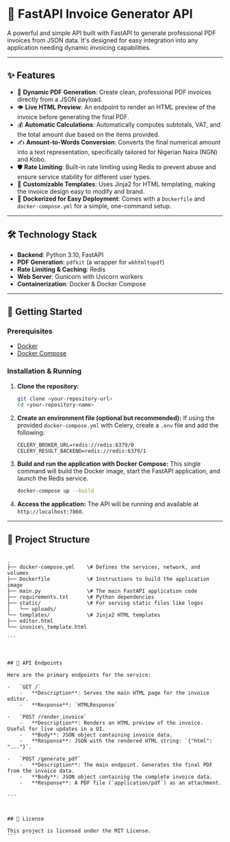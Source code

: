 
# 🚀 FastAPI Invoice Generator API

A powerful and simple API built with FastAPI to generate professional PDF invoices from JSON data. It's designed for easy integration into any application needing dynamic invoicing capabilities.

---

## ✨ Features

-   📄 **Dynamic PDF Generation**: Create clean, professional PDF invoices directly from a JSON payload.
-   👁️ **Live HTML Preview**: An endpoint to render an HTML preview of the invoice before generating the final PDF.
-   💰 **Automatic Calculations**: Automatically computes subtotals, VAT, and the total amount due based on the items provided.
-   ✍️ **Amount-to-Words Conversion**: Converts the final numerical amount into a text representation, specifically tailored for Nigerian Naira (NGN) and Kobo.
-   🛡️ **Rate Limiting**: Built-in rate limiting using Redis to prevent abuse and ensure service stability for different user types.
-   🎨 **Customizable Templates**: Uses Jinja2 for HTML templating, making the invoice design easy to modify and brand.
-   🐳 **Dockerized for Easy Deployment**: Comes with a `Dockerfile` and `docker-compose.yml` for a simple, one-command setup.

---

## 🛠️ Technology Stack

-   **Backend**: Python 3.10, FastAPI
-   **PDF Generation**: `pdfkit` (a wrapper for `wkhtmltopdf`)
-   **Rate Limiting & Caching**: Redis
-   **Web Server**: Gunicorn with Uvicorn workers
-   **Containerization**: Docker & Docker Compose

---

## 🚀 Getting Started

### Prerequisites

-   [Docker](https://www.docker.com/get-started)
-   [Docker Compose](https://docs.docker.com/compose/install/)

### Installation & Running

1.  **Clone the repository:**
    ```bash
    git clone <your-repository-url>
    cd <your-repository-name>
    ```

2.  **Create an environment file (optional but recommended):**
    If using the provided `docker-compose.yml` with Celery, create a `.env` file and add the following:
    ```env
    CELERY_BROKER_URL=redis://redis:6379/0
    CELERY_RESULT_BACKEND=redis://redis:6379/1
    ```

3.  **Build and run the application with Docker Compose:**
    This single command will build the Docker image, start the FastAPI application, and launch the Redis service.
    ```bash
    docker-compose up --build
    ```

4.  **Access the application:**
    The API will be running and available at `http://localhost:7860`.

---

## 📁 Project Structure

````

.
├── docker-compose.yml    \# Defines the services, network, and volumes
├── Dockerfile            \# Instructions to build the application image
├── main.py               \# The main FastAPI application code
├── requirements.txt      \# Python dependencies
├── static/               \# For serving static files like logos
│   └── uploads/
└── templates/            \# Jinja2 HTML templates
├── editor.html
└── invoice\_template.html

```



## 🔌 API Endpoints

Here are the primary endpoints for the service:

-   `GET /`
    -   **Description**: Serves the main HTML page for the invoice editor.
    -   **Response**: `HTMLResponse`

-   `POST /render_invoice`
    -   **Description**: Renders an HTML preview of the invoice. Useful for live updates in a UI.
    -   **Body**: JSON object containing invoice data.
    -   **Response**: JSON with the rendered HTML string: `{"html": "..."}`.

-   `POST /generate_pdf`
    -   **Description**: The main endpoint. Generates the final PDF from the invoice data.
    -   **Body**: JSON object containing the complete invoice data.
    -   **Response**: A PDF file (`application/pdf`) as an attachment.

---



## 📄 License

This project is licensed under the MIT License.
```